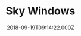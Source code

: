 ---
date: 2018-09-19T09:14:22.000Z
title: Sky Windows
latitude: 52.07704719446712
longitude: 0.7491391997758365
category: checkin
---